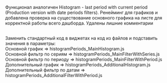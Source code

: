 Функционал аналогичен Histogram - last period with current period (Production version with date periods filters). Ренейминг для графиков и добавлена проверка на существование основного графика на листе для корректной работы всего дашборда. Удалены лишние комментарии<br>

<br>
Заменить стандартный код в виджетах на код из файлов и подставить значения в параметры:<br>
Основной график => histogramPeriods_MainHistogram.js</br>
Основной фильтр по сериям => histogramPeriods_MainFilterWithSeries.js</br>
Основной фильтр по периоду => histogramPeriods_MainFilterWithPeriod.js</br>
Дополнительный график => histogramPeriods_AdditionalHistogram.js</br>
Дополнительный фильтр по датам => histogramPeriods_AdditionalFilterWithPeriod.js</br>
